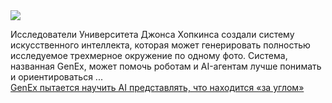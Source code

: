 <!--2025-01-04 13:49:00-->
<div class="yb">
  <div class="rss smaller1 habr"><img src="https://habrastorage.org/getpro/habr/upload_files/e25/6fd/1df/e256fd1df21f4ded6c7b55cd5433e67e.png" /><p>Исследователи Университета Джонса Хопкинса создали систему искусственного интеллекта, которая может генерировать полностью исследуемое трехмерное окружение по одному фото. Система, названная GenEx, может помочь роботам и AI-агентам лучше понимать и ориентироваться ... <br><a class="light" href="https://habr.com/ru/companies/bothub/news/871590/?utm_source=habrahabr&utm_medium=rss&utm_campaign=871590">GenEx пытается научить AI представлять, что находится «за углом»</a></div>
</div>
